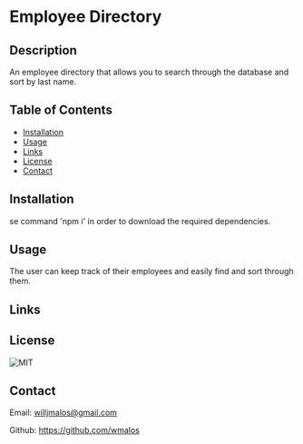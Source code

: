 # Employee Directory

## Description
An employee directory that allows you to search through the database and sort by last name.

## Table of Contents
- [Installation](#installation)
- [Usage](#usage)
- [Links](#links)
- [License](#license)
- [Contact](#contact)

## Installation
se command 'npm i' in order to download the required dependencies.

## Usage
The user can keep track of their employees and easily find and sort through them.

## Links


## License
![MIT](https://img.shields.io/badge/license-MIT-brightgreen)

## Contact
Email: willjmalos@gmail.com

Github: https://github.com/wmalos
